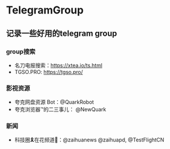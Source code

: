 # TelegramGroup

## 记录一些好用的telegram group



### group搜索

* 名刀电报搜索：https://xtea.io/ts.html
* TGSO.PRO: https://tgso.pro/



### 影视资源

*  夸克网盘资源 Bot：@QuarkRobot
*  夸克浏览器™的二三事儿： @NewQuark







### 新闻

* 科技圈🎗在花频道📮：@zaihuanews  @zaihuapd, @TestFlightCN
